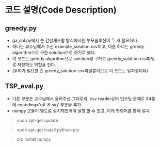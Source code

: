 # 코드 설명(Code Description)
## greedy.py
- ga_sol.py에서 쓴 간선재조합 방식에서는 부모솔루션이 두 개 필요하다.
- 하나는 교수님께서 주신 example_solution.csv이고, 다른 하나는 greedy algorithm으로 구한 solution으로 하기로 했다.
- 이 코드는 greedy algorithm으로 solution을 구하고 greedy_solution.csv파일로 저장하는 역할을 한다.
- (우리가 필요한 건 greedy_solution.csv파일뿐이므로 이 코드는 일회성이다)
## TSP_eval.py
- 다른 부분은 교수님께서 올려주신 그대로되, csv reader상의 인코딩 문제로 34줄에 encoding='utf-8-sig' 부분을 추가
- numpy 모듈이 별도로 설치돼있어야 실행 할 수 있고, 아래 명령어를 통해 설치
>	sudo apt-get update

>   sudo apt-get install python-pip

>   pip install numpy
    
